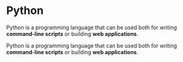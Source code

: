 # Python

Python is a programming language that can be used both for writing **command-line scripts** or building **web applications**.
Python is a programming language that can be used both for writing **command-line scripts** or building **web applications**.
